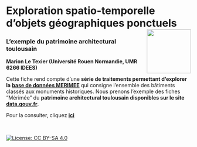 # Exploration spatio-temporelle d’objets géographiques ponctuels [<img src="https://rzine.fr/img/Rzine_logo.png"  align="right" width="120"/>](http://rzine.fr/)
### L’exemple du patrimoine architectural toulousain
**Marion Le Texier (Université Rouen Normandie, UMR 6266 IDEES)**
<br/>

Cette fiche rend compte d’une **série de traitements permettant d’explorer la** [**base de données MERIMEE**](https://www.culture.gouv.fr/Espace-documentation/Base-de-donnees-Culture/Merimee-une-base-de-donnees-du-patrimoine-monumental-francais-de-la-Prehistoire-a-nos-jours) qui consigne l’ensemble des bâtiments classés aux monuments historiques. Nous prenons l’exemple des fiches “Mérimée” du **patrimoine architectural toulousain disponibles sur le site** [**data.gouv.fr**](https://www.data.gouv.fr/fr/datasets/base-merimee/).

Pour la consulter, cliquez [**ici**](https://rzine-reviews.github.io/rzine_spatiotemp/)

<br/>  

[![License: CC BY-SA 4.0](https://img.shields.io/badge/License-CC%20BY--SA%204.0-lightgrey.svg)](http://creativecommons.org/licenses/by-sa/4.0/)
